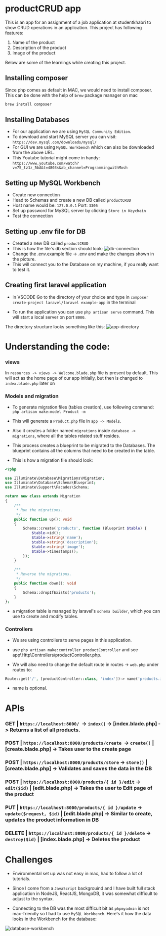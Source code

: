 # productCRUD app

This is an app for an assignment of a job application at studentkhabri to show CRUD operations in an application. This project has following features:

1. Name of the product
2. Description of the product
3. Image of the product

Below are some of the learnings while creating this project.

## Installing composer

Since php comes as default in MAC, we would need to install composer.
This can be done with the help of `brew` package manager on mac

```bash
brew install composer
```

## Installing Databases

-   For our application we are using `MySQL Community Edition`.
-   To download and start MySQL server you can visit: `https://dev.mysql.com/downloads/mysql/`
-   For GUI we are using `MySQL Workbench` which can also be downloaded from the above URL.
-   This Youtube tutorial might come in handy: `https://www.youtube.com/watch?v=7S_tz1z_5bA&t=4803s&ab_channel=ProgrammingwithMosh`

## Setting up MySQL Workbench

-   Create new connection
-   Head to Schemas and create a new DB called `productCRUD`
-   Host name would be: `127.0.0.1` Port: `3306`
-   Set up password for MySQL server by clicking `Store in Keychain`
-   Test the connection

## Setting up .env file for DB

-   Created a new DB called `productCRUD`
-   This is how the file's db section should look:
    ![db-connection](./Screenshots/db-connection.png)
- Change the .env.example file -> .env and make the changes shown in the picture.
- This will connect you to the Database on my machine, if you really want to test it.

## Creating first laravel application

-   In VSCODE Go to the directory of your choice and type in `composer create-project laravel/laravel example-app` in the terminal

-   To run the application you can use `php artisan serve` command. This will start a local server on port `8000`.

The directory structure looks something like this:
![app-directory](./Screenshots/app-directory.png)

# Understanding the code:

### views

In `resources -> views -> Welcome.blade.php` file is present by default. This will act as the home page of our app initially, but then is changed to `index.blade.php` later on

### Models and migration

-   To generate migration files (tables creation), use following command:
    `php artisan make:model Product -m`
-   This will generate a `Product.php` file in `app -> Models`.

-   Also it creates a folder named `migrations` inside `database -> migrations`, where all the tables related stuff resides.

-   This process creates a blueprint to be migrated to the Databases. The blueprint contains all the columns that need to be created in the table.

-   This is how a migration file should look:

```php
<?php

use Illuminate\Database\Migrations\Migration;
use Illuminate\Database\Schema\Blueprint;
use Illuminate\Support\Facades\Schema;

return new class extends Migration
{
    /**
     * Run the migrations.
     */
    public function up(): void
    {
        Schema::create('products', function (Blueprint $table) {
            $table->id();
            $table->string('name');
            $table->string('description');
            $table->string('image');
            $table->timestamps();
        });
    }

    /**
     * Reverse the migrations.
     */
    public function down(): void
    {
        Schema::dropIfExists('products');
    }
};
```

- a migration table is managed by laravel's `schema builder`, which you can use to create and modify tables.

### Controllers

-   We are using controllers to serve pages in this application.

-   use `php artisan make:controller productController` and see app\Http\Controllers\productController.php.

-   We will also need to change the default route in routes -> `web.php` under routes to:

```php
Route::get('/', [productController::class, 'index'])-> name('products.index');
```

- name is optional.

# APIs

### GET | `https://localhost:8000/ `-> `index()` -> [index.blade.php]  -> Returns a list of all products.

### POST | `https://localhost:8000/products/create `-> `create()` | [create.blade.php]  -> Takes user to the create page

### POST | `https://localhost:8000/products/store` -> `store()` | [create.blade.php] -> Validates and saves the data in the DB

### POST | `https://localhost:8000/products/{ id }/edit` -> `edit($id)` | [edit.blade.php] -> Takes the user to Edit page of the product

### PUT | `https://localhost:8000/products/{ id }/update` -> `update($request, $id)` | [edit.blade.php] -> Similar to create, updates the product information in DB

### DELETE | `https://localhost:8000/products/{ id }/delete` -> `destroy($id)` | [index.blade.php] -> Deletes the product


# Challenges

- Environmental set up was not easy in mac, had to follow a lot of tutorials.

- Since I come from a `JavaScript` backgrouind and I have built full stack application in NodeJS, ReactJS, MongoDB, it was somewhat difficult to adjust to the syntax. 

- Connecting to the DB was the most difficult bit as `phpmyadmin` is not mac-friendly so I had to use `MySQL Workbench`. Here's it how the data looks in the Workbench for the database:

![database-workbench](./Screenshots/database-workbench.png)
